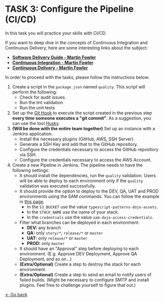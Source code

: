# TASK 3: Configure the Pipeline (CI/CD)

In this task you will practice your skills with CI/CD.

If you want to deep dive in the concepts of Continuous Integration and Continuous Delivery, here are some interesting links about the subject:
* [**Software Delivery Guide - Martin Fowler**](https://martinfowler.com/delivery.html)
* [**Continuous Integration - Martin Fowler**](https://www.martinfowler.com/articles/continuousIntegration.html)
* [**Continuous Delivery - Martin Fowler**](https://martinfowler.com/bliki/ContinuousDelivery.html)

In order to proceed with the tasks, please follow the instructions below:

1. Create a script in the `package.json` named `quality`. This script will perform the following:
    * Check for audit issues.
    * Run the lint validation
    * Run the unit tests
2. Set up the [Git Hook](https://git-scm.com/book/en/v2/Customizing-Git-Git-Hooks) to execute the script created in the previous step **every time someone executes a "git commit"**. As a suggestion, you can use the tool [Husky](https://typicode.github.io/husky/#/).
3. **(Will be done with the entire team together)** Set up an instance with a Jenkins application.
    * Install the necessary plugins (GitHub, AWS, SSH Server)
    * Generate a SSH Key and add that to the GitHub repository.
    * Configure the credentials necessary to access the GitHub repository via SSH.
    * Configure the credentials necessary to access the AWS Account.
4. Create a new Pipeline in Jenkins. The pipeline needs to have the following settings:
    * It should install the dependencies, run the `quality` validation. Users will be able to deploy to each environment only if the `quality` validation was executed successfully.
    * It should provide the option to deploy to the DEV, QA, UAT and PROD environments using the SAM commands. You can follow the example in [this page](https://aws.amazon.com/blogs/compute/building-a-jenkins-pipeline-with-aws-sam/).
        * In the `S3_BUCKET` use the value `typescript-patterns-dojo-assets`.
        * In the `STACK_NAME` use the name of your stack.
        * In the `credentials` use the value `sam-dojo-access-credentials`.
    * Filter what branches can be deployed in each environment:
        * **DEV:** any branch
        * **QA:** only `story/*`, `release/*` or `master`
        * **UAT:** only `release/*` or `master`
        * **PROD:** only `master`
    * It should have an "Approval" step before deploying to each environment. (E.g. Approve DEV Deployment, Approve QA Deployment, and so on...)
    * **(Extra/Optional)** Create a step to destroy the stack for each environment.
    * **(Extra/Optional)** Create a step to send an email to notify users of failed builds. (Might be necessary to configure SMTP and install plugins. Feel free to challenge yourself to figure that out.)

[<- Go back](../../README.md)
